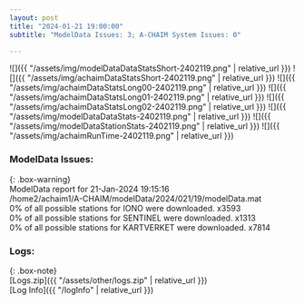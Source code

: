 ```yaml
---
layout: post
title: "2024-01-21 19:00:00"
subtitle: "ModelData Issues: 3; A-CHAIM System Issues: 0"

---
```


![]({{ "/assets/img/modelDataDataStatsShort-2402119.png" | relative_url }})
![]({{ "/assets/img/achaimDataStatsShort-2402119.png" | relative_url }})
![]({{ "/assets/img/achaimDataStatsLong00-2402119.png" | relative_url }})
![]({{ "/assets/img/achaimDataStatsLong01-2402119.png" | relative_url }})
![]({{ "/assets/img/achaimDataStatsLong02-2402119.png" | relative_url }})
![]({{ "/assets/img/modelDataDataStats-2402119.png" | relative_url }})
![]({{ "/assets/img/modelDataStationStats-2402119.png" | relative_url }})
![]({{ "/assets/img/achaimRunTime-2402119.png" | relative_url }})


### ModelData Issues:  
  
{: .box-warning}  
 ModelData report for 21-Jan-2024 19:15:16   
 /home2/achaim1/A-CHAIM/modelData/2024/021/19/modelData.mat   
 0% of all possible stations for IONO were downloaded. x3593   
 0% of all possible stations for SENTINEL were downloaded. x1313   
 0% of all possible stations for KARTVERKET were downloaded. x7814   
  


### Logs:  
  
{: .box-note}  
[Logs.zip]({{ "/assets/other/logs.zip" | relative_url }})  
[Log Info]({{ "/logInfo" | relative_url }})  
